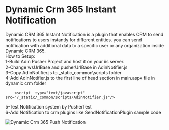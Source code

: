 # Dynamic Crm 365 Instant Notification

Dynamic CRM 365 Instant Notification is a plugin that enables CRM to send notifications to users instantly for different entities. you can send notification with additional data to a specific user or any organization inside Dynamic CRM 365. 
<br/>
How to Setup:<br/>
1-Build Adin Pusher Project and host it on your iis server.<br/>
2-Change wsUrlBase and pusherUrlBase in AdinNotifier.js <br/>
3-Copy AdinNotifier.js to \_static\_common\scripts folder<br/>
4-Add AdinNotifier.js to the first line of head section in main.aspx file in dynamic crm folder  <br/> 
```
	<script  type="text/javascript" src="/_static/_common/scripts/AdinNotifier.js"/>
```	
5-Test Notification system by PusherTest<br/>
6-Add Notification to crm plugins like SendNotificationPlugin sample code<br/>
	

![Dynamic Crm 365 Push Notification](http://soghandi.com/img/notification.jpg)



